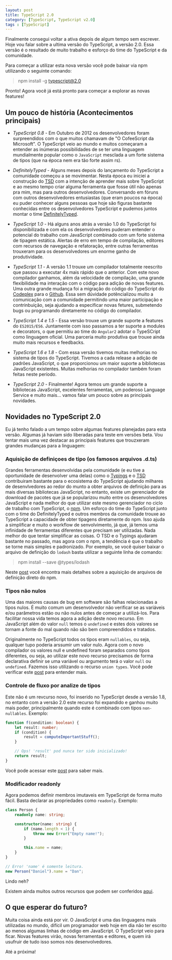 ```yaml
---
layout: post
title: TypeScript 2.0
category: [TypeScript, TypeScript v2.0]
tags : [TypeScript]
---
```


Finalmente consegui voltar a ativa depois de algum tempo sem escrever. Hoje vou falar sobre a ultima versão do TypeScript, a versão 2.0. Essa versão é o resultado de muito trabalho e esforço do time do TypeScript e da comunidade.

Para começar a utilizar esta nova versão você pode baixar via npm utilizando o seguinte comando:

> npm install -g typescript@2.0

Pronto! Agora você já está pronto para começar a explorar as novas features!

## Um pouco de história (Acontecimentos principais)

* _TypeScript 0.8_ - Em Outubro de 2012 os desenvolvedores foram surpreendidos com o que muitos chamavam de "O CofeeScript da Microsoft". O TypeScript veio ao mundo e muitos começaram a entender as inúmeras possibilidades de se ter uma linguagem mundialmente popular como o `JavaScript` mesclada a um forte sistema de tipos (que na época nem era tão forte assim rs).

* _DefinitelyTyped_ - Alguns meses depois do lançamento do TypeScript a comunidade começou a se movimentar. Nesta época eu iniciei a construção do [TSD](https://github.com/DefinitelyTyped/tsd) com a intenção de aprender mais sobre TypeScript e ao mesmo tempo criar alguma ferramenta que fosse útil não apenas pra mim, mas para outros desenvolvedores. Conversando em fóruns com outros desenvolvedores entusiastas (que eram poucos na época) eu puder conhecer alguns pessoas que hoje são figuras bastante conhecidas entre os desenvolvedores TypeScript e pudemos juntos montar o time [DefinitelyTyped](https://github.com/DefinitelyTyped).

* _TypeScript 1.0_ - Há alguns anos atrás a versão 1.0 do TypeScript foi disponibilizada e com ela os desenvolvedores puderam entender o potencial do trabalho com JavaScript combinado com um forte sistema de tipagem estática. Alertas de erro em tempo de compilação, editores com recursos de navegação e refatoração, entre outras ferramentas trouxeram para os desenvolvedores um enorme ganho de produtividade.

* _TypeScript 1.1_ - A versão 1.1 trouxe um compilador totalmente reescrito que passou a executar 4x mais rápido que o anterior. Com este novo compilador ganhamos, além da velocidade de compilação, uma grande flexibilidade ma interação com o código para adição de novas features. Uma outra grande mudança foi a migração do código do TypeScript do [Codeplex](https://typescript.codeplex.com/) para o [Github](https://github.com/Microsoft/TypeScript). Essa sem dúvidade potêncializou muito a comunicação com a comunidade permitindo uma maior participação e contrinbuição, seja ajudando a especificar novas fetures, submetendo bugs ou programando diretamente no código do compilador.

* _TypeScript 1.4 e 1.5_ - Essa versão trouxe um grande suporte a features do `ES2015/ES6`. Juntamente com isso passamos a ter suporte a modules e decorators, o que permitiu ao time do `Angular2` adotar o TypeSCript como linguagem oficial. Uma parceria muito produtiva que trouxe ainda muito mais recursos e feedbacks.

* _TypeScript 1.6 e 1.8_ - Com essa versão tivemos muitas melhorias no sistema de tipos do TypeScript. Tivemos a cada release a adição de padrões JavaScript, o que proporcionou um maior suporte a bibliotecas JavaScript existentes. Muitas melhorias no compilador também foram feitas neste período.

* _TypeScript 2.0_ - Finalmente! Agora temos um grande suporte a bibliotecas JavaScript, excelentes ferramentas, um poderoso Language Service e muito mais... vamos falar um pouco sobre as principais novidades.

## Novidades no TypeScript 2.0

Eu já tenho falado a um tempo sobre algumas features planejadas para esta versão. Algumas já haviam sido liberadas para teste em versões beta. Vou tentar mais uma vez destacar as principais features que trouzxeram grandes mudanças para a linguagem:

### Aquisição de definiçoes de tipo (os famosos arquivos .d.ts)

Grandes ferramentas desenvolvidas pela comunidade (e eu tive a oportunidade de desenvolver uma delas) como o [Typings](https://github.com/typings/typings) e o [TSD](https://github.com/DefinitelyTyped/tsd) contribuiram bastante para o ecosistema do TypeScript ajudando milhares de desenvlvedores ao redor do munto a obter arquivos de definição para as mais diversas bibliotecas JavaScript, no entanto, existe um gerenciador de download de pacotes que já se popularizou muito entre os desenvolvedores JavaScript e nada melhor do que utilizar este mesmo gerenciador no ciclo de trabalho com TypeScript, o [npm](https://www.npmjs.com/). Um esforço do time do TypeScript junto com o time do DefinitelyTyped e outros membros da comunidade trouxe ao TypeScript a capacidade de obter tipagens diretamente do npm. Isso ajuda a simplificar e muito o workflow de senvolvimento, já que, já temos uma infinidade de ferramentas diferentes que precisam ser utilizadas. Nada melhor do que tentar simplificar as coisas. O TSD e o Typings ajudaram bastante no passado, mas agora com o npm, a tendência é que o trabalho se torne mais simples e padronizado. Por exemplo, se você quiser baixar o arquivo de definição do `lodash` basta utilizar a seguinte linha de comando:

> npm install --save @types/lodash

Neste [post](/posts/The-Future-of-Declaration-Files) você encontra mais detalhes sobre a aquisição de arquivos de definição direto do npm.

### Tipos não nulos

Uma das maiores causas de bug em software são falhas relacionadas a tipos nulos. É muito comum um desenvolvedor não verificar se as variáveis e/ou parâmetros estão ou não nulos antes de começar a utilizá-los. Para facilitar nossa vida temos agora a adição deste novo recurso. Em JavaScript além do valor `null` temos o `undefined` e estes dois valores se tornam a fonte do mal quando não são bem compreendidos e tratados.

Originalmente no TypeScript todos os tipos eram `nullables`, ou seja, qualquer tupo poderia arssumir um valor nulo. Agora com o novo compilador os valores null e undefined foram separados como tipos diferentes, ou seja, ao utilizar este novo recurso precisamos de forma declarativa definir se uma variável ou argumento terá o valor `null` ou `undefined`. Fazemos isso utilizando o recurso `union types`. Você pode verificar este [post](/posts/TypeScript2-Beta-nun-nullable-types) para entender mais.

### Controle de fluxo por analize de tipos

Este não é um revcurso novo, foi inserido no TypeScript desde a versão 1.8, no entanto com a versão 2.0 este recurso foi expandido e ganhou muito mais poder, principalmente quando este é combinado com tipos `non-nullables`. Exemplo:

```typescript
function f(condition: boolean) {
    let result: number;
    if (condition) {
        result = computeImportantStuff();
    }

    // Ops! 'result' pod nunca ter sido inicializado!
    return result;
}
```

Você pode acessar este [post](/posts/TypeScript-Type-Guards) para saber mais.

### Modificador readonly

Agora podemos definir membros imutaveis em TypeScript de forma muito fácil. Basta declarar as propriedades como `readonly`. Exemplo:

```typescript
class Person {
    readonly name: string;

    constructor(name: string) {
        if (name.length < 1) {
            throw new Error("Empty name!");
        }

        this.name = name;
    }
}

// Erro! 'name' é somente leitura.
new Person("Daniel").name = "Dan";
```

Lindo neh?

Existem ainda muitos outros recursos que podem ser conferidos [aqui](https://github.com/Microsoft/TypeScript/wiki/What%27s-new-in-TypeScript).

## O que esperar do futuro?

Muita coisa ainda está por vir. O JavaScript é uma das linguagens mais utilizadas no mundo, difícil um programador web hoje em dia não ter escrito ao menos algumas linhas de código em JavaScript. O TypeScript veio para ficar. Novas features virão, novas ferramentas e editores, e quem irá usufruir de tudo isso somos nós desenvolvedores.

Até a próxima!
